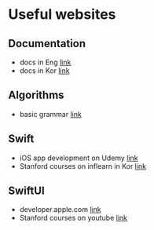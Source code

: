 # Useful websites
## Documentation
- docs in Eng [link](https://docs.swift.org/swift-book/LanguageGuide/TheBasics.html)
- docs in Kor [link](https://jusung.gitbook.io/the-swift-language-guide/)

## Algorithms
- basic grammar [link](https://twih1203.medium.com/swift-%EC%95%8C%EA%B3%A0%EB%A6%AC%EC%A6%98%EC%97%90-%ED%95%84%EC%9A%94%ED%95%9C-swift-basic-%EC%B4%9D%EC%A0%95%EB%A6%AC-d86453bbeaa5)

## Swift
- iOS app development on Udemy [link](https://www.udemy.com/course/ios-13-app-development-bootcamp/)
- Stanford courses on inflearn in Kor [link](https://www.inflearn.com/course/stanford-ios-%ED%95%9C%EA%B8%80%EC%9E%90%EB%A7%89-%EA%B0%95%EC%9D%98#curriculum)

## SwiftUI
- developer.apple.com [link](https://developer.apple.com/xcode/swiftui/)
- Stanford courses on youtube [link](https://www.youtube.com/watch?v=bqu6BquVi2M&list=PLpGHT1n4-mAsxuRxVPv7kj4-dQYoC3VVu)
